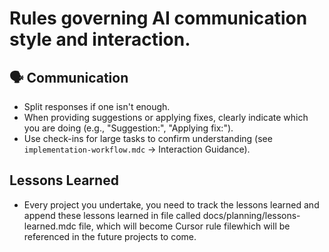 # Rules governing AI communication style and interaction.

## 🗣️ Communication

*   Split responses if one isn't enough.
*   When providing suggestions or applying fixes, clearly indicate which you are doing (e.g., "Suggestion:", "Applying fix:").
*   Use check-ins for large tasks to confirm understanding (see `implementation-workflow.mdc` -> Interaction Guidance). 

## Lessons Learned

* Every project you undertake, you need to track the lessons learned and append these lessons learned in file called docs/planning/lessons-learned.mdc file, which will become Cursor rule filewhich will be referenced in the future projects to come.